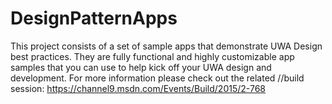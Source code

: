 # DesignPatternApps
This project consists of a set of sample apps that demonstrate UWA Design best practices.  They are fully functional and highly customizable app samples that you can use to help kick off your UWA design and development.  For more information please check out the related //build session: https://channel9.msdn.com/Events/Build/2015/2-768
